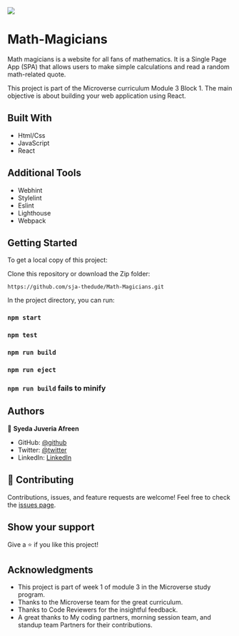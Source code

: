 ![](https://img.shields.io/badge/Microverse-blueviolet)

# Math-Magicians
Math magicians is a website for all fans of mathematics. It is a Single Page App (SPA) that allows users to make simple calculations and read a random math-related quote.

This project is part of the Microverse curriculum Module 3 Block 1. The main objective is about building your web application using React.

## Built With

- Html/Css
- JavaScript
- React

## Additional Tools

- Webhint
- Stylelint
- Eslint
- Lighthouse
- Webpack

## Getting Started

To get a local copy of this project:

Clone this repository or download the Zip folder:
```
https://github.com/sja-thedude/Math-Magicians.git
```
 
In the project directory, you can run:

### `npm start`

### `npm test`

### `npm run build`

### `npm run eject`

### `npm run build` fails to minify

## Authors

👤 **Syeda Juveria Afreen**

- GitHub: [@github](https://github.com/sja-thedude)
- Twitter: [@twitter](https://twitter.com/sja_thedude)
- LinkedIn: [LinkedIn](https://www.linkedin.com/in/syeda-juveria-afreen-23165898/)

## 🤝 Contributing

Contributions, issues, and feature requests are welcome!
Feel free to check the [issues page](https://github.com/sja-thedude/Math-Magicians/issues).

## Show your support

Give a ⭐️ if you like this project!

## Acknowledgments

- This project is part of week 1 of module 3 in the Microverse study program.
- Thanks to the Microverse team for the great curriculum.
- Thanks to Code Reviewers for the insightful feedback.
- A great thanks to My coding partners, morning session team, and standup team Partners for their contributions.
